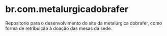 # br.com.metalurgicadobrafer
Repositorio para o desenvolvimento do site da metalúrgica dobrafer, como forma de retribuição à doação das mesas da sede.
